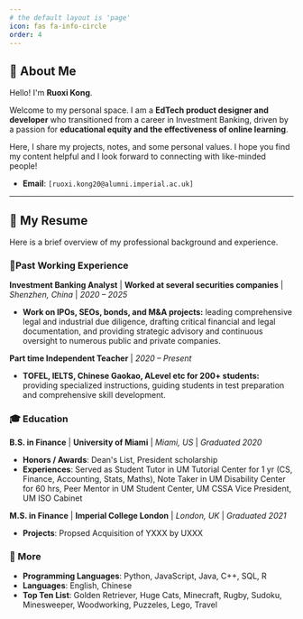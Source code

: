 ```yaml
---
# the default layout is 'page'
icon: fas fa-info-circle
order: 4
---
```


## 👋 About Me

Hello! I'm **Ruoxi Kong**.

Welcome to my personal space. I am a **EdTech product designer and developer** who transitioned from a career in Investment Banking, driven by a passion for **educational equity and the effectiveness of online learning**.

Here, I share my projects, notes, and some personal values. I hope you find my content helpful and I look forward to connecting with like-minded people!

*   **Email**: `[ruoxi.kong20@alumni.imperial.ac.uk]`

---

## 📄 My Resume

Here is a brief overview of my professional background and experience.

### 💼Past Working Experience

**Investment Banking Analyst** | **Worked at several securities companies** | *Shenzhen, China* | *2020 – 2025*
- **Work on IPOs, SEOs, bonds, and M&A projects:** leading comprehensive legal and industrial due diligence, drafting critical financial and legal documentation, and providing strategic advisory and continuous oversight to numerous public and private companies.

**Part time Independent Teacher** | *2020 – Present*
- **TOFEL, IELTS, Chinese Gaokao, ALevel etc for 200+ students:** providing specialized instructions, guiding students in test preparation and comprehensive skill development.



### 🎓 Education

**B.S. in Finance** | **University of Miami** | 
*Miami, US* | *Graduated 2020*
- **Honors / Awards**: Dean's List, President scholarship
- **Experiences**: Served as Student Tutor in UM Tutorial Center for 1 yr (CS, Finance, Accounting, Stats, Maths), Note Taker in UM Disability Center for 60 hrs, Peer Mentor in UM Student Center, UM CSSA Vice President, UM ISO Cabinet
  
**M.S. in Finance** | **Imperial College London** | 
*London, UK* | *Graduated 2021*
- **Projects**: Propsed Acquisition of YXXX by UXXX


### 🔧 More

- **Programming Languages**: Python, JavaScript, Java, C++, SQL, R
- **Languages**: English, Chinese
- **Top Ten List**: Golden Retriever, Huge Cats, Minecraft, Rugby, Sudoku, Minesweeper, Woodworking, Puzzeles, Lego, Travel
  
